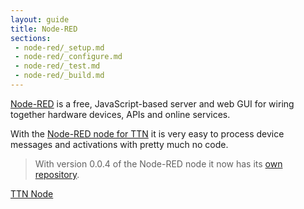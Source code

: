 ```yaml
---
layout: guide
title: Node-RED
sections:
 - node-red/_setup.md
 - node-red/_configure.md
 - node-red/_test.md
 - node-red/_build.md
---
```


[Node-RED](http://nodered.org/) is a free, JavaScript-based server and web GUI
for wiring together hardware devices, APIs and online services.

With the [Node-RED node for TTN](http://flows.nodered.org/node/node-red-contrib-ttn)
it is very easy to process device messages and activations with pretty much no code.

> With version 0.0.4 of the Node-RED node it now has its [own repository](https://github.com/thethingsnetwork/node-red-contrib-ttn).

<a href="http://flows.nodered.org/node/node-red-contrib-ttn" target="_blank" class="btn btn-primary">TTN Node</a>